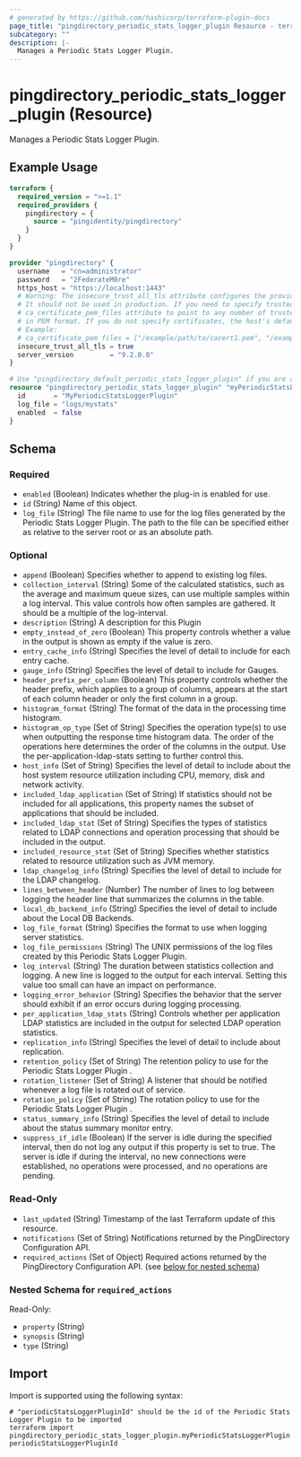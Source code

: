 ```yaml
---
# generated by https://github.com/hashicorp/terraform-plugin-docs
page_title: "pingdirectory_periodic_stats_logger_plugin Resource - terraform-provider-pingdirectory"
subcategory: ""
description: |-
  Manages a Periodic Stats Logger Plugin.
---
```


# pingdirectory_periodic_stats_logger_plugin (Resource)

Manages a Periodic Stats Logger Plugin.

## Example Usage

```terraform
terraform {
  required_version = ">=1.1"
  required_providers {
    pingdirectory = {
      source = "pingidentity/pingdirectory"
    }
  }
}

provider "pingdirectory" {
  username   = "cn=administrator"
  password   = "2FederateM0re"
  https_host = "https://localhost:1443"
  # Warning: The insecure_trust_all_tls attribute configures the provider to trust any certificate presented by the PingDirectory server.
  # It should not be used in production. If you need to specify trusted CA certificates, use the
  # ca_certificate_pem_files attribute to point to any number of trusted CA certificate files
  # in PEM format. If you do not specify certificates, the host's default root CA set will be used.
  # Example:
  # ca_certificate_pem_files = ["/example/path/to/cacert1.pem", "/example/path/to/cacert2.pem"]
  insecure_trust_all_tls = true
  server_version         = "9.2.0.0"
}

# Use "pingdirectory_default_periodic_stats_logger_plugin" if you are adopting existing configuration from the PingDirectory server into Terraform
resource "pingdirectory_periodic_stats_logger_plugin" "myPeriodicStatsLoggerPlugin" {
  id       = "MyPeriodicStatsLoggerPlugin"
  log_file = "logs/mystats"
  enabled  = false
}
```

<!-- schema generated by tfplugindocs -->
## Schema

### Required

- `enabled` (Boolean) Indicates whether the plug-in is enabled for use.
- `id` (String) Name of this object.
- `log_file` (String) The file name to use for the log files generated by the Periodic Stats Logger Plugin. The path to the file can be specified either as relative to the server root or as an absolute path.

### Optional

- `append` (Boolean) Specifies whether to append to existing log files.
- `collection_interval` (String) Some of the calculated statistics, such as the average and maximum queue sizes, can use multiple samples within a log interval. This value controls how often samples are gathered. It should be a multiple of the log-interval.
- `description` (String) A description for this Plugin
- `empty_instead_of_zero` (Boolean) This property controls whether a value in the output is shown as empty if the value is zero.
- `entry_cache_info` (String) Specifies the level of detail to include for each entry cache.
- `gauge_info` (String) Specifies the level of detail to include for Gauges.
- `header_prefix_per_column` (Boolean) This property controls whether the header prefix, which applies to a group of columns, appears at the start of each column header or only the first column in a group.
- `histogram_format` (String) The format of the data in the processing time histogram.
- `histogram_op_type` (Set of String) Specifies the operation type(s) to use when outputting the response time histogram data. The order of the operations here determines the order of the columns in the output. Use the per-application-ldap-stats setting to further control this.
- `host_info` (Set of String) Specifies the level of detail to include about the host system resource utilization including CPU, memory, disk and network activity.
- `included_ldap_application` (Set of String) If statistics should not be included for all applications, this property names the subset of applications that should be included.
- `included_ldap_stat` (Set of String) Specifies the types of statistics related to LDAP connections and operation processing that should be included in the output.
- `included_resource_stat` (Set of String) Specifies whether statistics related to resource utilization such as JVM memory.
- `ldap_changelog_info` (String) Specifies the level of detail to include for the LDAP changelog.
- `lines_between_header` (Number) The number of lines to log between logging the header line that summarizes the columns in the table.
- `local_db_backend_info` (String) Specifies the level of detail to include about the Local DB Backends.
- `log_file_format` (String) Specifies the format to use when logging server statistics.
- `log_file_permissions` (String) The UNIX permissions of the log files created by this Periodic Stats Logger Plugin.
- `log_interval` (String) The duration between statistics collection and logging. A new line is logged to the output for each interval. Setting this value too small can have an impact on performance.
- `logging_error_behavior` (String) Specifies the behavior that the server should exhibit if an error occurs during logging processing.
- `per_application_ldap_stats` (String) Controls whether per application LDAP statistics are included in the output for selected LDAP operation statistics.
- `replication_info` (String) Specifies the level of detail to include about replication.
- `retention_policy` (Set of String) The retention policy to use for the Periodic Stats Logger Plugin .
- `rotation_listener` (Set of String) A listener that should be notified whenever a log file is rotated out of service.
- `rotation_policy` (Set of String) The rotation policy to use for the Periodic Stats Logger Plugin .
- `status_summary_info` (String) Specifies the level of detail to include about the status summary monitor entry.
- `suppress_if_idle` (Boolean) If the server is idle during the specified interval, then do not log any output if this property is set to true. The server is idle if during the interval, no new connections were established, no operations were processed, and no operations are pending.

### Read-Only

- `last_updated` (String) Timestamp of the last Terraform update of this resource.
- `notifications` (Set of String) Notifications returned by the PingDirectory Configuration API.
- `required_actions` (Set of Object) Required actions returned by the PingDirectory Configuration API. (see [below for nested schema](#nestedatt--required_actions))

<a id="nestedatt--required_actions"></a>
### Nested Schema for `required_actions`

Read-Only:

- `property` (String)
- `synopsis` (String)
- `type` (String)

## Import

Import is supported using the following syntax:

```shell
# "periodicStatsLoggerPluginId" should be the id of the Periodic Stats Logger Plugin to be imported
terraform import pingdirectory_periodic_stats_logger_plugin.myPeriodicStatsLoggerPlugin periodicStatsLoggerPluginId
```
